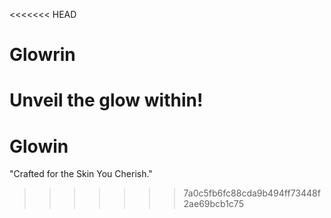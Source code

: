 <<<<<<< HEAD
# Glowrin
Unveil the glow within!
=======
# Glowin
"Crafted for the Skin You Cherish."
>>>>>>> 7a0c5fb6fc88cda9b494ff73448f2ae69bcb1c75
